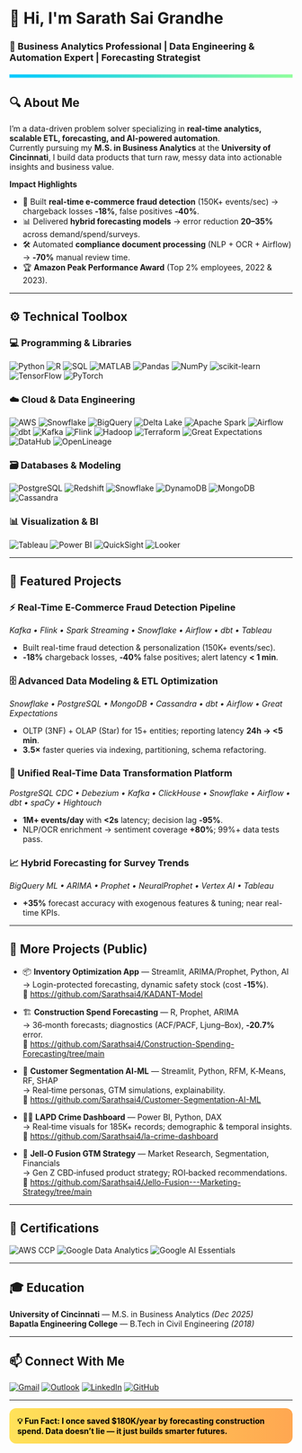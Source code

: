 # 👋 Hi, I'm **Sarath Sai Grandhe**
### 🎯 Business Analytics Professional | Data Engineering & Automation Expert | Forecasting Strategist  

<div style="height:6px;background:linear-gradient(to right,#00C9FF,#92FE9D);margin:20px 0;"></div>

## 🔍 About Me
I’m a data-driven problem solver specializing in **real-time analytics, scalable ETL, forecasting, and AI-powered automation**.  
Currently pursuing my **M.S. in Business Analytics** at the **University of Cincinnati**, I build data products that turn raw, messy data into actionable insights and business value.

**Impact Highlights**
- 🚀 Built **real-time e‑commerce fraud detection** (150K+ events/sec) → chargeback losses **‑18%**, false positives **‑40%**.
- 📊 Delivered **hybrid forecasting models** → error reduction **20–35%** across demand/spend/surveys.
- 🛠 Automated **compliance document processing** (NLP + OCR + Airflow) → **‑70%** manual review time.
- 🏆 **Amazon Peak Performance Award** (Top 2% employees, 2022 & 2023).

---

## ⚙️ Technical Toolbox

### 💻 Programming & Libraries  
![Python](https://img.shields.io/badge/-Python-3776AB?style=for-the-badge&logo=python&logoColor=white)
![R](https://img.shields.io/badge/-R-276DC3?style=for-the-badge&logo=r&logoColor=white)
![SQL](https://img.shields.io/badge/-SQL-4479A1?style=for-the-badge&logo=postgresql&logoColor=white)
![MATLAB](https://img.shields.io/badge/-MATLAB-0076A8?style=for-the-badge&logo=mathworks&logoColor=white)
![Pandas](https://img.shields.io/badge/-Pandas-150458?style=for-the-badge&logo=pandas)
![NumPy](https://img.shields.io/badge/-NumPy-013243?style=for-the-badge&logo=numpy)
![scikit-learn](https://img.shields.io/badge/-scikit--learn-F7931E?style=for-the-badge&logo=scikitlearn)
![TensorFlow](https://img.shields.io/badge/-TensorFlow-FF6F00?style=for-the-badge&logo=tensorflow)
![PyTorch](https://img.shields.io/badge/-PyTorch-EE4C2C?style=for-the-badge&logo=pytorch)

### ☁️ Cloud & Data Engineering  
![AWS](https://img.shields.io/badge/-AWS-FF9900?style=for-the-badge&logo=amazonaws&logoColor=white)
![Snowflake](https://img.shields.io/badge/-Snowflake-29B5E8?style=for-the-badge&logo=snowflake)
![BigQuery](https://img.shields.io/badge/-BigQuery-4285F4?style=for-the-badge&logo=googlecloud)
![Delta Lake](https://img.shields.io/badge/-Delta%20Lake-0A9EDC?style=for-the-badge&logo=databricks)
![Apache Spark](https://img.shields.io/badge/-Apache%20Spark-E25A1C?style=for-the-badge&logo=apachespark)
![Airflow](https://img.shields.io/badge/-Airflow-017CEE?style=for-the-badge&logo=apacheairflow)
![dbt](https://img.shields.io/badge/-dbt-FF694B?style=for-the-badge&logo=dbt)
![Kafka](https://img.shields.io/badge/-Apache%20Kafka-231F20?style=for-the-badge&logo=apachekafka)
![Flink](https://img.shields.io/badge/-Apache%20Flink-E6526F?style=for-the-badge&logo=apacheflink)
![Hadoop](https://img.shields.io/badge/-Hadoop-66CCFF?style=for-the-badge&logo=apachehadoop&logoColor=black)
![Terraform](https://img.shields.io/badge/-Terraform-623CE4?style=for-the-badge&logo=terraform)
![Great Expectations](https://img.shields.io/badge/-Great%20Expectations-0B1336?style=for-the-badge)
![DataHub](https://img.shields.io/badge/-DataHub-5B6CFF?style=for-the-badge)
![OpenLineage](https://img.shields.io/badge/-OpenLineage-0B5FFF?style=for-the-badge)

### 🗃 Databases & Modeling  
![PostgreSQL](https://img.shields.io/badge/-PostgreSQL-4169E1?style=for-the-badge&logo=postgresql&logoColor=white)
![Redshift](https://img.shields.io/badge/-Amazon%20Redshift-8C4FFF?style=for-the-badge&logo=amazonredshift&logoColor=white)
![Snowflake](https://img.shields.io/badge/-Snowflake-29B5E8?style=for-the-badge&logo=snowflake)
![DynamoDB](https://img.shields.io/badge/-DynamoDB-4053D6?style=for-the-badge&logo=amazondynamodb&logoColor=white)
![MongoDB](https://img.shields.io/badge/-MongoDB-47A248?style=for-the-badge&logo=mongodb&logoColor=white)
![Cassandra](https://img.shields.io/badge/-Cassandra-1287B1?style=for-the-badge&logo=apachecassandra&logoColor=white)

### 📊 Visualization & BI  
![Tableau](https://img.shields.io/badge/-Tableau-E97627?style=for-the-badge&logo=tableau&logoColor=white)
![Power BI](https://img.shields.io/badge/-Power%20BI-F2C811?style=for-the-badge&logo=powerbi&logoColor=black)
![QuickSight](https://img.shields.io/badge/-Amazon%20QuickSight-232F3E?style=for-the-badge&logo=amazonaws)
![Looker](https://img.shields.io/badge/-Looker-4285F4?style=for-the-badge&logo=looker)

---

## 📂 Featured Projects

### ⚡ Real-Time E‑Commerce Fraud Detection Pipeline
*Kafka • Flink • Spark Streaming • Snowflake • Airflow • dbt • Tableau*  
- Built real-time fraud detection & personalization (150K+ events/sec).  
- **‑18%** chargeback losses, **‑40%** false positives; alert latency **< 1 min**.  


### 🗄 Advanced Data Modeling & ETL Optimization
*Snowflake • PostgreSQL • MongoDB • Cassandra • dbt • Airflow • Great Expectations*  
- OLTP (3NF) + OLAP (Star) for 15+ entities; reporting latency **24h → <5 min**.  
- **3.5×** faster queries via indexing, partitioning, schema refactoring.  


### 🔄 Unified Real-Time Data Transformation Platform
*PostgreSQL CDC • Debezium • Kafka • ClickHouse • Snowflake • Airflow • dbt • spaCy • Hightouch*  
- **1M+ events/day** with **<2s** latency; decision lag **‑95%**.  
- NLP/OCR enrichment → sentiment coverage **+80%**; 99%+ data tests pass.  


### 📈 Hybrid Forecasting for Survey Trends
*BigQuery ML • ARIMA • Prophet • NeuralProphet • Vertex AI • Tableau*  
- **+35%** forecast accuracy with exogenous features & tuning; near real-time KPIs.  


---

## 🔎 More Projects (Public)
- 📦 **Inventory Optimization App** — Streamlit, ARIMA/Prophet, Python, AI  
  → Login-protected forecasting, dynamic safety stock (cost **‑15%**).  
  🔗 https://github.com/Sarathsai4/KADANT-Model

- 🏗 **Construction Spend Forecasting** — R, Prophet, ARIMA  
  → 36‑month forecasts; diagnostics (ACF/PACF, Ljung–Box), **‑20.7%** error.  
  🔗 https://github.com/Sarathsai4/Construction-Spending-Forecasting/tree/main

- 🤖 **Customer Segmentation AI‑ML** — Streamlit, Python, RFM, K‑Means, RF, SHAP  
  → Real‑time personas, GTM simulations, explainability.  
  🔗 https://github.com/Sarathsai4/Customer-Segmentation-AI-ML

- 🕵️‍♂️ **LAPD Crime Dashboard** — Power BI, Python, DAX  
  → Real‑time visuals for 185K+ records; demographic & temporal insights.  
  🔗 https://github.com/Sarathsai4/la-crime-dashboard

- 🍮 **Jell‑O Fusion GTM Strategy** — Market Research, Segmentation, Financials  
  → Gen Z CBD‑infused product strategy; ROI‑backed recommendations.  
  🔗 https://github.com/Sarathsai4/Jello-Fusion---Marketing-Strategy/tree/main

---

## 🏅 Certifications
![AWS CCP](https://img.shields.io/badge/AWS%20Cloud%20Practitioner-FF9900?style=for-the-badge&logo=amazonaws&logoColor=white)
![Google Data Analytics](https://img.shields.io/badge/Google%20Professional%20Data%20Analytics-4285F4?style=for-the-badge&logo=googlecloud&logoColor=white)
![Google AI Essentials](https://img.shields.io/badge/Google%20AI%20Essentials-34A853?style=for-the-badge&logo=google&logoColor=white)


---

## 🎓 Education
**University of Cincinnati** — M.S. in Business Analytics *(Dec 2025)*  
**Bapatla Engineering College** — B.Tech in Civil Engineering *(2018)*

---

## 📫 Connect With Me
[![Gmail](https://img.shields.io/badge/-Personal%20Email-D14836?style=flat-square&logo=gmail&logoColor=white)](mailto:sarathsai41195@gmail.com)
[![Outlook](https://img.shields.io/badge/-UC%20Email-0078D4?style=flat-square&logo=microsoftoutlook&logoColor=white)](mailto:grandhss@mail.uc.edu)
[![LinkedIn](https://img.shields.io/badge/-LinkedIn-0077B5?style=flat-square&logo=linkedin&logoColor=white)](https://linkedin.com/in/sujithgrandhe)
[![GitHub](https://img.shields.io/badge/-GitHub-121011?style=flat-square&logo=github&logoColor=white)](https://github.com/Sarathsai4)

---

<div style="padding:14px;border-radius:12px;background:linear-gradient(to right,#ffe259,#ffa751);color:black;font-weight:bold;">
💡 Fun Fact: I once saved $180K/year by forecasting construction spend. Data doesn’t lie — it just builds smarter futures.
</div>
